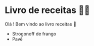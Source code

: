 # Livro de receitas :man_cook:

Olá ! Bem vindo ao livro receitas :wave:

* Strogonoff de frango
* Pavê
